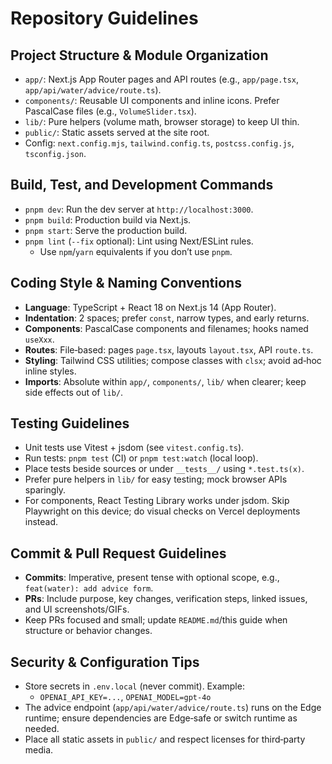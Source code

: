# Repository Guidelines

## Project Structure & Module Organization

- `app/`: Next.js App Router pages and API routes (e.g., `app/page.tsx`, `app/api/water/advice/route.ts`).
- `components/`: Reusable UI components and inline icons. Prefer PascalCase files (e.g., `VolumeSlider.tsx`).
- `lib/`: Pure helpers (volume math, browser storage) to keep UI thin.
- `public/`: Static assets served at the site root.
- Config: `next.config.mjs`, `tailwind.config.ts`, `postcss.config.js`, `tsconfig.json`.

## Build, Test, and Development Commands

- `pnpm dev`: Run the dev server at `http://localhost:3000`.
- `pnpm build`: Production build via Next.js.
- `pnpm start`: Serve the production build.
- `pnpm lint` (`--fix` optional): Lint using Next/ESLint rules.
  - Use `npm`/`yarn` equivalents if you don’t use `pnpm`.

## Coding Style & Naming Conventions

- **Language**: TypeScript + React 18 on Next.js 14 (App Router).
- **Indentation**: 2 spaces; prefer `const`, narrow types, and early returns.
- **Components**: PascalCase components and filenames; hooks named `useXxx`.
- **Routes**: File‑based: pages `page.tsx`, layouts `layout.tsx`, API `route.ts`.
- **Styling**: Tailwind CSS utilities; compose classes with `clsx`; avoid ad‑hoc inline styles.
- **Imports**: Absolute within `app/`, `components/`, `lib/` when clearer; keep side effects out of `lib/`.

## Testing Guidelines

- Unit tests use Vitest + jsdom (see `vitest.config.ts`).
- Run tests: `pnpm test` (CI) or `pnpm test:watch` (local loop).
- Place tests beside sources or under `__tests__/` using `*.test.ts(x)`.
- Prefer pure helpers in `lib/` for easy testing; mock browser APIs sparingly.
- For components, React Testing Library works under jsdom. Skip Playwright on this device; do visual checks on Vercel deployments instead.

## Commit & Pull Request Guidelines

- **Commits**: Imperative, present tense with optional scope, e.g., `feat(water): add advice form`.
- **PRs**: Include purpose, key changes, verification steps, linked issues, and UI screenshots/GIFs.
- Keep PRs focused and small; update `README.md`/this guide when structure or behavior changes.

## Security & Configuration Tips

- Store secrets in `.env.local` (never commit). Example:
  - `OPENAI_API_KEY=...`, `OPENAI_MODEL=gpt-4o`
- The advice endpoint (`app/api/water/advice/route.ts`) runs on the Edge runtime; ensure dependencies are Edge‑safe or switch runtime as needed.
- Place all static assets in `public/` and respect licenses for third‑party media.
